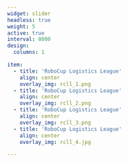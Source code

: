 ```yaml
---
widget: slider
headless: true
weight: 5 
active: true
interval: 8000
design:
  columns: 1

item:
  - title: 'RoboCup Logistics League'
    align: center
    overlay_img: rcll_1.png
  - title: 'RoboCup Logistics League'
    align: center
    overlay_img: rcll_2.png
  - title: 'RoboCup Logistics League'
    align: center
    overlay_img: rcll_3.png
  - title: 'RoboCup Logistics League'
    align: center
    overlay_img: rcll_4.jpg

---
```

